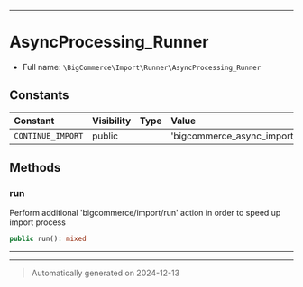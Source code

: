 ***

# AsyncProcessing_Runner





* Full name: `\BigCommerce\Import\Runner\AsyncProcessing_Runner`


## Constants

| Constant | Visibility | Type | Value |
|:---------|:-----------|:-----|:------|
|`CONTINUE_IMPORT`|public| |&#039;bigcommerce_async_import_continue&#039;|


## Methods


### run

Perform additional 'bigcommerce/import/run' action in order to speed up import process

```php
public run(): mixed
```












***


***
> Automatically generated on 2024-12-13

